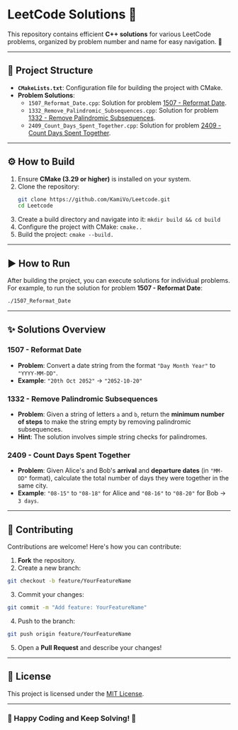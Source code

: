 # LeetCode Solutions 🚀

This repository contains efficient **C++ solutions** for various LeetCode problems, organized by problem number and name for easy navigation. 🧩

---

## 📁 Project Structure

- **`CMakeLists.txt`**: Configuration file for building the project with CMake.
- **Problem Solutions**:
  - `1507_Reformat_Date.cpp`: Solution for problem [1507 - Reformat Date](https://leetcode.com/problems/reformat-date/description/).
  - `1332_Remove_Palindromic_Subsequences.cpp`: Solution for problem [1332 - Remove Palindromic Subsequences](https://leetcode.com/problems/remove-palindromic-subsequences/description/).
  - `2409_Count_Days_Spent_Together.cpp`: Solution for problem [2409 - Count Days Spent Together](https://leetcode.com/problems/count-days-spent-together/description/).

---

## ⚙️ How to Build

1. Ensure **CMake (3.29 or higher)** is installed on your system.
2. Clone the repository:
   ```bash
   git clone https://github.com/KamiVo/Leetcode.git
   cd Leetcode
   ```
3. Create a build directory and navigate into it:
  `mkdir build && cd build`
4. Configure the project with CMake:
  `cmake..`
5. Build the project:
  `cmake --build.`

---

## ▶️ How to Run

After building the project, you can execute solutions for individual problems. For example, to run the solution for problem **1507 - Reformat Date**:
  ```bash
  ./1507_Reformat_Date
  ```

---

## ✨ Solutions Overview

### **1507 - Reformat Date**
- **Problem**: Convert a date string from the format `"Day Month Year"` to `"YYYY-MM-DD"`.
- **Example**: `"20th Oct 2052"` → `"2052-10-20"`

### **1332 - Remove Palindromic Subsequences**
- **Problem**: Given a string of letters `a` and `b`, return the **minimum number of steps** to make the string empty by removing palindromic subsequences.
- **Hint**: The solution involves simple string checks for palindromes.

### **2409 - Count Days Spent Together**
- **Problem**: Given Alice's and Bob's **arrival** and **departure dates** (in `"MM-DD"` format), calculate the total number of days they were together in the same city.
- **Example**: `"08-15"` to `"08-18"` for Alice and `"08-16"` to `"08-20"` for Bob → `3 days`.

---

## 🤝 Contributing

Contributions are welcome! Here's how you can contribute:
1. **Fork** the repository.
2. Create a new branch:
```bash
git checkout -b feature/YourFeatureName
```
3. Commit your changes:
```sh
git commit -m "Add feature: YourFeatureName"
```
4. Push to the branch:
```sh
git push origin feature/YourFeatureName
```
5. Open a **Pull Request** and describe your changes!

---

## 📜 License

This project is licensed under the [MIT License](LICENSE).

---

### 🌟 Happy Coding and Keep Solving! 🎯
